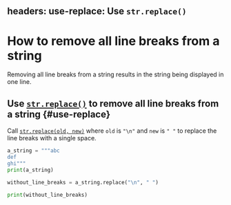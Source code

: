 headers:
  use-replace: Use `str.replace()`
---
# How to remove all line breaks from a string
Removing all line breaks from a string results in the string being displayed in one line.

## Use [`str.replace()`](kite-sym:builtins.str.replace) to remove all line breaks from a string {#use-replace}
Call [`str.replace(old, new)`](kite-sym:builtins.str.replace) where `old` is `"\n"` and `new` is `" "` to replace the line breaks with a single space.
```python
a_string = """abc
def
ghi"""
print(a_string)

without_line_breaks = a_string.replace("\n", " ")

print(without_line_breaks)
```
